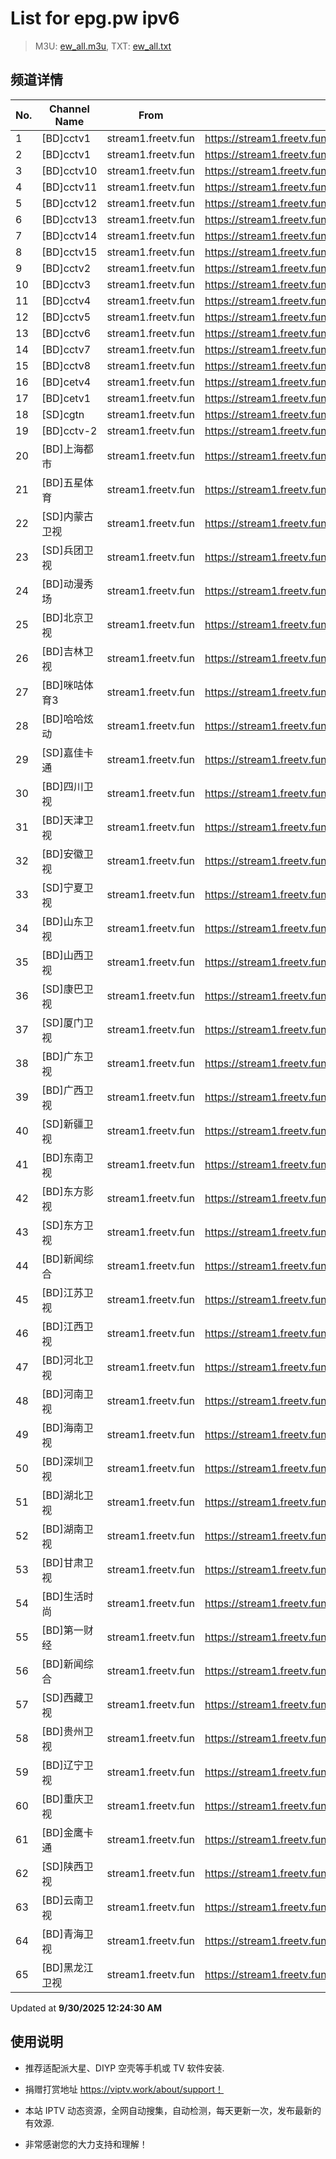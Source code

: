 # List for **epg.pw ipv6**

> M3U: [ew_all.m3u](./ew_all.m3u ), TXT: [ew_all.txt](./txt/ew_all.txt )

## 频道详情

| No. | Channel Name | From | Source |
| --- | ------------ | ---- | ------ |
| 1 | [BD]cctv1 | stream1.freetv.fun | <https://stream1.freetv.fun/9c278a43d5bf7e515412f079507a71cfb8a263ff4938b30757880c9c7cd972b7.m3u8> |
| 2 | [BD]cctv1 | stream1.freetv.fun | <https://stream1.freetv.fun/95cc7a9a16c9974d8c981d42c9a213879904ab744e95150717697089791ab4f0.m3u8> |
| 3 | [BD]cctv10 | stream1.freetv.fun | <https://stream1.freetv.fun/03ec808959ed34e80c3c17243268f70f92783305bd601cfce15814b67c7ba180.m3u8> |
| 4 | [BD]cctv11 | stream1.freetv.fun | <https://stream1.freetv.fun/a1ee8a4f3954b5e76c7d40251197d089421f936e5f616960f16ff6494fff42bf.m3u8> |
| 5 | [BD]cctv12 | stream1.freetv.fun | <https://stream1.freetv.fun/1bf6d0c6726f032a9bc41f9cb6b498c67ccdfe47362d6b29b6a2fb2a56c57a53.m3u8> |
| 6 | [BD]cctv13 | stream1.freetv.fun | <https://stream1.freetv.fun/6c43994efaf873ec88937d3ff55a75d044c558c07de5f93f7e4619c2b41bf49c.m3u8> |
| 7 | [BD]cctv14 | stream1.freetv.fun | <https://stream1.freetv.fun/2e63e70a7eff85f483c37fb40a1579d6f44acad6ace43b96caac0f265031b0a5.m3u8> |
| 8 | [BD]cctv15 | stream1.freetv.fun | <https://stream1.freetv.fun/2b03696098d89baaf86e60e9dabcef119de0e8190cc42e10ace472312f488b65.m3u8> |
| 9 | [BD]cctv2 | stream1.freetv.fun | <https://stream1.freetv.fun/ddc1240d9cafb3571f6af0ae89031e56412c7501e12876ce26bad8ddfe7a2f52.m3u8> |
| 10 | [BD]cctv3 | stream1.freetv.fun | <https://stream1.freetv.fun/b67ae4b56b7ac6df47e9c81f23cd65455c6c0a5e71de8b1b36345ecc5b3ccedc.m3u8> |
| 11 | [BD]cctv4 | stream1.freetv.fun | <https://stream1.freetv.fun/2d775dbe18822cdac5a52a92edf587ac88cdebdcb14b310e254c376cce5f44d2.m3u8> |
| 12 | [BD]cctv5 | stream1.freetv.fun | <https://stream1.freetv.fun/0e67c24133bbf121a8f74e59353f4e2a8932983d3fedfee00fcf4e1dfd35bf11.m3u8> |
| 13 | [BD]cctv6 | stream1.freetv.fun | <https://stream1.freetv.fun/63514d6a0cc1d233f91a13749a64b5271fed4f84f47cc884e189a42a4837d620.m3u8> |
| 14 | [BD]cctv7 | stream1.freetv.fun | <https://stream1.freetv.fun/33acfb5aeb4b37ea0b4d12aedbf55cf1053931084ac7df884880cedfb6c0042d.m3u8> |
| 15 | [BD]cctv8 | stream1.freetv.fun | <https://stream1.freetv.fun/284609d8ba5cd00caa2a9cef1a983d71487147fba8aa2258db3a4e7d871d4fa1.m3u8> |
| 16 | [BD]cetv4 | stream1.freetv.fun | <https://stream1.freetv.fun/168b387c09e22fb0cdda5c1dcf49b1ab10c2714787ceb25c78eca80cc3522422.m3u8> |
| 17 | [BD]cetv1 | stream1.freetv.fun | <https://stream1.freetv.fun/b983a8a5adb5323c774107f8051b54d1581c72d82802631bcc3896bd61e12e3d.m3u8> |
| 18 | [SD]cgtn | stream1.freetv.fun | <https://stream1.freetv.fun/c1606e5f7aae30754e5ef371d72c55baa1a02db2db99392cf916104dcf35fc1d.m3u8> |
| 19 | [BD]cctv-2 | stream1.freetv.fun | <https://stream1.freetv.fun/cd5157545b82f5dd9d883d92e2a9604dc937707818140cc89c4358c48e5374d0.m3u8> |
| 20 | [BD]上海都市 | stream1.freetv.fun | <https://stream1.freetv.fun/c51379ba4852f1be15b1a0bc4332b09049cb4df778fff224c8966217566ac38a.m3u8> |
| 21 | [BD]五星体育 | stream1.freetv.fun | <https://stream1.freetv.fun/d99d90dcb204a091467cada6295ceb8dfb0cf5c3890378e1d0f57ec8ef9922f0.m3u8> |
| 22 | [SD]内蒙古卫视 | stream1.freetv.fun | <https://stream1.freetv.fun/263e5a5eb28d709848af0b6e283422b92c4de866d01f1ccaebd57b2358f24c18.m3u8> |
| 23 | [SD]兵团卫视 | stream1.freetv.fun | <https://stream1.freetv.fun/7e0d9638f60dca70ddc3a2437eb10e874587f11f9d3efd833e71acfbdf2de2d6.m3u8> |
| 24 | [BD]动漫秀场 | stream1.freetv.fun | <https://stream1.freetv.fun/92770c17901d40448d85aff2a2a1a7d5df7bc2d11a45e6c1aeb260b8172f99fe.m3u8> |
| 25 | [BD]北京卫视 | stream1.freetv.fun | <https://stream1.freetv.fun/c5769ca8df272ca99803feebc655cd01b1e4e663d4a4550d86ee338e1058ccfb.m3u8> |
| 26 | [BD]吉林卫视 | stream1.freetv.fun | <https://stream1.freetv.fun/9b2b6109a8b20597e52c1c16cf0361b64377499304d3829763883dfe7748e8a7.m3u8> |
| 27 | [BD]咪咕体育3 | stream1.freetv.fun | <https://stream1.freetv.fun/e190bd36908a198b828009b1db68130da9dfb9888ea029841482834c5cc11796.m3u8> |
| 28 | [BD]哈哈炫动 | stream1.freetv.fun | <https://stream1.freetv.fun/eb5f5043576df8dd2010842c01a50be553e41c876df908dd14018ed306f35411.m3u8> |
| 29 | [SD]嘉佳卡通 | stream1.freetv.fun | <https://stream1.freetv.fun/c35e7322dda3b1dad2e328269a875ee5a916dc42ea2abf9dedac1d7743c18f42.m3u8> |
| 30 | [BD]四川卫视 | stream1.freetv.fun | <https://stream1.freetv.fun/7517a57393152a87736b70419c4f52cd01e317a6c75a21482f4c6542d6cce74d.m3u8> |
| 31 | [BD]天津卫视 | stream1.freetv.fun | <https://stream1.freetv.fun/4bafa8b28ae13b03c0a8748b7290f2e013080913a8ce1db58a50237919388fb0.m3u8> |
| 32 | [BD]安徽卫视 | stream1.freetv.fun | <https://stream1.freetv.fun/e25c944df2aaf987bf889108895b9e4364a3b6efdadc21b0a28e941bc2b1401d.m3u8> |
| 33 | [SD]宁夏卫视 | stream1.freetv.fun | <https://stream1.freetv.fun/9f7e8f87908c110047ab0134e09c01d560bb6d738b9e8b673b83e2cfa5333644.m3u8> |
| 34 | [BD]山东卫视 | stream1.freetv.fun | <https://stream1.freetv.fun/77c364dc1a58ed62d710b1a31406649e63c3dc8fe28baebf8aa19fc2fc67bc41.m3u8> |
| 35 | [BD]山西卫视 | stream1.freetv.fun | <https://stream1.freetv.fun/2f538e8c3c3dc60b99799fb3331f5f05b5a9c3c574544b4178a57a7de78f6884.m3u8> |
| 36 | [SD]康巴卫视 | stream1.freetv.fun | <https://stream1.freetv.fun/295dab8dd3a41d46b785fb58e7500b7009075daa90a521415f2aa8c5f90d94fa.m3u8> |
| 37 | [SD]厦门卫视 | stream1.freetv.fun | <https://stream1.freetv.fun/7907de08b866a16994d4f3c7c6379db89306623f33090d7059581f08e3dbd98a.m3u8> |
| 38 | [BD]广东卫视 | stream1.freetv.fun | <https://stream1.freetv.fun/d99ebf6380ce5401b8b49d60a1ad48958939ea0748012600f594812f43daf187.m3u8> |
| 39 | [BD]广西卫视 | stream1.freetv.fun | <https://stream1.freetv.fun/769f22146852e78af58e6a25a46ca80a48e35ccb700ac75e8ab42a72473ba60c.m3u8> |
| 40 | [SD]新疆卫视 | stream1.freetv.fun | <https://stream1.freetv.fun/ff50600dd45b1b1656f2f7535c04f361a6e8c33606e19dbc9b0316bd173f9408.m3u8> |
| 41 | [BD]东南卫视 | stream1.freetv.fun | <https://stream1.freetv.fun/70abcb0b881539f6eca28137e803ff5f7ec964873f03cbb563f5dd595940ab2c.m3u8> |
| 42 | [BD]东方影视 | stream1.freetv.fun | <https://stream1.freetv.fun/9493fa74ebe3fd1dabccb3098f4d4a4b4ff560c2358a3a2601ad75d664144498.m3u8> |
| 43 | [SD]东方卫视 | stream1.freetv.fun | <https://stream1.freetv.fun/261a184cf001b57705eca5d12886ec0180c59d7d7d339eb0ec54d6666ada9926.m3u8> |
| 44 | [BD]新闻综合 | stream1.freetv.fun | <https://stream1.freetv.fun/9585bd251ceb89ed89a45812f120781dac9ddc1ce6c46699a762801c7d48c728.m3u8> |
| 45 | [BD]江苏卫视 | stream1.freetv.fun | <https://stream1.freetv.fun/f2835565150a8ef703de061cfb057202dc9db5475adefcceae2c98b1058ad05b.m3u8> |
| 46 | [BD]江西卫视 | stream1.freetv.fun | <https://stream1.freetv.fun/bc4d49bde015fc24aafb924423536d9ec2f09ad3d55313e4a482ba85ae48b175.m3u8> |
| 47 | [BD]河北卫视 | stream1.freetv.fun | <https://stream1.freetv.fun/72a6d2b63d9c0dd03c83c4ede890ba0a0977dffc36c51584c8cd5a24c95e861c.m3u8> |
| 48 | [BD]河南卫视 | stream1.freetv.fun | <https://stream1.freetv.fun/f64729f80423b183cd5c5e3d93c57732416de2210609891cb7a2438c04742745.m3u8> |
| 49 | [BD]海南卫视 | stream1.freetv.fun | <https://stream1.freetv.fun/4976d4d4adc40dea6818cd00c88f573f89241aa55da491202c4383813aa6bde6.m3u8> |
| 50 | [BD]深圳卫视 | stream1.freetv.fun | <https://stream1.freetv.fun/4fbfc3060dd00e1fd917f081810869767d63cfcdeea04c8f312b74848c395149.m3u8> |
| 51 | [BD]湖北卫视 | stream1.freetv.fun | <https://stream1.freetv.fun/e410270d0e6f4b56d232ccc13ac4527e97851be708853ad4278b321d78566562.m3u8> |
| 52 | [BD]湖南卫视 | stream1.freetv.fun | <https://stream1.freetv.fun/a3a2c5f90a832cca666abb96a7c41c31257255929c370ef293eb28e6485055d0.m3u8> |
| 53 | [BD]甘肃卫视 | stream1.freetv.fun | <https://stream1.freetv.fun/b14558c4b4b9dd59004052dfe14922a1090bfe3f8040fc5d4fef80a993ffd127.m3u8> |
| 54 | [BD]生活时尚 | stream1.freetv.fun | <https://stream1.freetv.fun/9d62fc46bb74c3eb66fdba1935da47edd87f2751f434f9d082bf0b036503db29.m3u8> |
| 55 | [BD]第一财经 | stream1.freetv.fun | <https://stream1.freetv.fun/533f951c259e0a0db9189aab022c535bca241b30dbf0d18aca82012de4e8c080.m3u8> |
| 56 | [BD]新闻综合 | stream1.freetv.fun | <https://stream1.freetv.fun/b15ca8c8eccf56990df595ab996e237bea8d78d60312ad61da5559e1fd2c76ac.m3u8> |
| 57 | [SD]西藏卫视 | stream1.freetv.fun | <https://stream1.freetv.fun/b718607feb115c74177b3dddec244d926258c77380863ab51f0427f4e0127602.m3u8> |
| 58 | [BD]贵州卫视 | stream1.freetv.fun | <https://stream1.freetv.fun/b3e41d7e57e01edee53dd076c2bbb91349a18376124d5911fcb436aeba6fb442.m3u8> |
| 59 | [BD]辽宁卫视 | stream1.freetv.fun | <https://stream1.freetv.fun/91916992fb62b120939e6706e0afe5b3f293ac89ef6e02481b3f54c9a869c6c3.m3u8> |
| 60 | [BD]重庆卫视 | stream1.freetv.fun | <https://stream1.freetv.fun/66e6ffc14ba28d8016b7bcefc89a15d5c5bd31a979a4057fe54b14ed47742986.m3u8> |
| 61 | [BD]金鹰卡通 | stream1.freetv.fun | <https://stream1.freetv.fun/5e3bed107644ced1e2d243d9b30a7162afd97def301f0eaccf91fd58dcd2ebf6.m3u8> |
| 62 | [SD]陕西卫视 | stream1.freetv.fun | <https://stream1.freetv.fun/cb516ac465877e0fecc26654d22360f652319eb709bdc2d85bc423e124c03255.m3u8> |
| 63 | [BD]云南卫视 | stream1.freetv.fun | <https://stream1.freetv.fun/a2a0fa655e9a5b0c1c16271c093cadcaa175b9cf5046102a4dc37ab05a297a5d.m3u8> |
| 64 | [BD]青海卫视 | stream1.freetv.fun | <https://stream1.freetv.fun/21a7df97359df58f2c9678a4a35acce1c3741b5efe2e5e2ad14406515c001c14.m3u8> |
| 65 | [BD]黑龙江卫视 | stream1.freetv.fun | <https://stream1.freetv.fun/8d6599d4f5377ef7e731fa12827bc7140aca2ded6e771f8d82ee35803f5b15f6.m3u8> |

Updated at **9/30/2025 12:24:30 AM**

## 使用说明

- 推荐适配派大星、DIYP 空壳等手机或 TV 软件安装.

- 捐赠打赏地址 <https://viptv.work/about/support！>

- 本站 IPTV 动态资源，全网自动搜集，自动检测，每天更新一次，发布最新的有效源.

- 非常感谢您的大力支持和理解！

